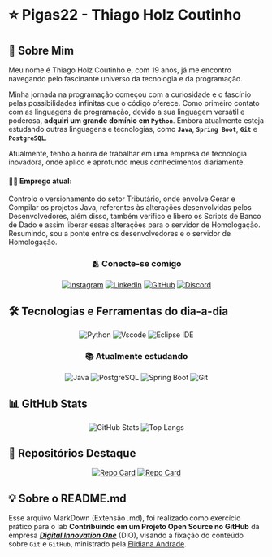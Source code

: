 # ⭐ Pigas22 - Thiago Holz Coutinho
## 📖 Sobre Mim
Meu nome é Thiago Holz Coutinho e, com 19 anos, já me encontro navegando pelo fascinante universo da tecnologia e da programação.

Minha jornada na programação começou com a curiosidade e o fascínio pelas possibilidades infinitas que o código oferece. Como primeiro contato com as linguagens de programação, devido a sua linguagem versátil e poderosa, **adquiri um grande domínio em `Python`**. Embora atualmente esteja estudando outras linguagens e tecnologias, como **`Java`**, **`Spring Boot`**, **`Git`** e **`PostgreSQL`**.

Atualmente, tenho a honra de trabalhar em uma empresa de tecnologia inovadora, onde aplico e aprofundo meus conhecimentos diariamente.

#### 🧑‍💻 Emprego atual:
Controlo o versionamento do setor Tributário, onde envolve Gerar e Compilar os projetos Java, referentes às alterações desenvolvidas pelos Desenvolvedores, além disso, também verifico e libero os Scripts de Banco de Dado e assim liberar essas alterações para o servidor de Homologação. Resumindo, sou a ponte entre os desenvolvedores e o servidor de Homologação.

<div align="center">

### 🫂 Conecte-se comigo
[![Instagram](https://img.shields.io/badge/-Instagram-%23E4405F?style=for-the-badge&logo=instagram&logoColor=white)](https://www.instagram.com/thiagoholzcoutinho/)
[![LinkedIn](https://img.shields.io/badge/LinkedIn-0077B5?style=for-the-badge&logo=linkedin&logoColor=white)](https://www.linkedin.com/in/thiago-holz-coutinho-a22434212/)
[![GitHub](https://img.shields.io/badge/GitHub-100000?style=for-the-badge&logo=github&logoColor=white)](https://github.com/Pigas22)
[![Discord](https://img.shields.io/badge/Discord-7289DA?style=for-the-badge&logo=discord&logoColor=white)](https://discord.com/channels/@pigas_holz22/)
</div>

## 🛠️ Tecnologias e Ferramentas do dia-a-dia
<div align="center">

![Python](https://img.shields.io/badge/python-3670A0?style=for-the-badge&logo=python&logoColor=ffdd54)
![Vscode](https://img.shields.io/badge/Vscode-007ACC?style=for-the-badge&logo=visual-studio-code&logoColor=white)
![Eclipse IDE](https://img.shields.io/badge/Eclipse-%232C2255?style=for-the-badge&logo=eclipseide)

### 📚 Atualmente estudando
![Java](https://img.shields.io/badge/java-%23ED8B00.svg?style=for-the-badge&logo=openjdk&logoColor=white)
![PostgreSQL](https://img.shields.io/badge/PostgreSQL-white?style=for-the-badge&logo=postgresql)
![Spring Boot](https://img.shields.io/badge/Spring%20Boot-%236DB33F?logo=springboot&logoColor=white&style=for-the-badge)
![Git](https://img.shields.io/badge/GIT-E44C30?style=for-the-badge&logo=git&logoColor=white) 
</div>

## 📊 GitHub Stats
<div align="center">

![GitHub Stats](https://github-readme-stats.vercel.app/api?username=Pigas22&theme=transparent&bg_color=000&border_color=30A3DC&show_icons=true&icon_color=30A3DC&title_color=E94D5F&text_color=FFF&include_all_commits=true&count_private=true&hide=issues&line_height=24)
![Top Langs](https://github-readme-stats-git-masterrstaa-rickstaa.vercel.app/api/top-langs/?username=Pigas22&layout=normal&bg_color=000&border_color=30A3DC&title_color=E94D5F&text_color=FFF&hide=PowerShell,Shell,Cython,Niu,Nu,Nix,Fortran,Nushell,C,c%2B%2B)
</div>

## 📌 Repositórios Destaque 
<div align="center">

[![Repo Card](https://github-readme-stats.vercel.app/api/pin/?username=Pigas22&bg_color=000&border_color=30A3DC&show_icons=true&icon_color=30A3DC&title_color=E94D5F&text_color=FFF&repo=ED2024_SC)](https://github.com/Pigas22/ED2024_SC)
[![Repo Card](https://github-readme-stats.vercel.app/api/pin/?username=Pigas22&repo=CadastroDeOnibus&bg_color=000&border_color=30A3DC&show_icons=true&icon_color=30A3DC&title_color=E94D5F&text_color=FFF)](https://github.com/Pigas22/CadastroDeOnibus)
</div>


## 💡 Sobre o README.md
Esse arquivo MarkDown (Extensão .md), foi realizado como exercício prático para o lab **Contribuindo em um Projeto Open Source no GitHub** da empresa [**<u>_Digital Innovation One_</u>**](https://www.dio.me/) (DIO), visando a fixação do conteúdo sobre `Git` e `GitHub`, ministrado pela [Elidiana Andrade](https://www.linkedin.com/in/elidianaandrade/).
